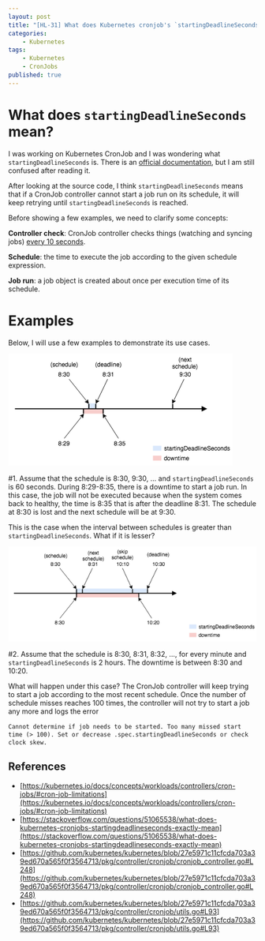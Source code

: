 ```yaml
---
layout: post
title: "[HL-31] What does Kubernetes cronjob's `startingDeadlineSeconds` exactly mean?"
categories:
    - Kubernetes
tags:
    - Kubernetes
    - CronJobs
published: true
---
```


<!-- 
1. Offical documentation is not easy-to-understand. 
2. Use examples to illustrate two use cases. 
3. Look at source code to understand how it works. 
-->

# What does `startingDeadlineSeconds` mean?

I was working on Kubernetes CronJob and I was wondering what `startingDeadlineSeconds` is. There 
is an [official documentation](https://kubernetes.io/docs/concepts/workloads/controllers/cron-jobs/#cron-job-limitations), but 
I am still confused after reading it. 

After looking at the source code, I think `startingDeadlineSeconds` means that if a CronJob controller cannot start a job run on its schedule, it will keep retrying until `startingDeadlineSeconds` is reached. 

Before showing a few examples, we need to clarify some concepts: 

**Controller check**: CronJob controller checks things (watching and syncing jobs) [every 10 seconds](https://github.com/kubernetes/kubernetes/blob/27e5971c11cfcda703a39ed670a565f0f3564713/pkg/controller/cronjob/cronjob_controller.go#L93). 

**Schedule**: the time to execute the job according to the given schedule expression. 

**Job run**: a job object is created about once per execution time of its schedule. 

# Examples

Below, I will use a few examples to demonstrate its use cases. 

![](/assets/img/hl-31-example-1.png)

\#1. Assume that the schedule is 8:30, 9:30, ... and  `startingDeadlineSeconds` is 60 seconds. 
During 8:29-8:35, there is a downtime to start a job run. In this case, the job will not be 
executed because when the system comes back to healthy, the time is 8:35 that is after the deadline 
8:31. The schedule at 8:30 is lost and the next schedule will be at 9:30. 

This is the case when the interval between schedules is greater than `startingDeadlineSeconds`. 
What if it is lesser?

![](/assets/img/hl-31-example-2.png)

\#2. Assume that the schedule is 8:30, 8:31, 8:32, ..., for every minute and `startingDeadlineSeconds` 
is 2 hours. The downtime is between 8:30 and 10:20. 

What will happen under this case? The CronJob controller will keep trying to start a job according to the most recent schedule. Once the number of schedule misses reaches 100 times, the controller will not 
try to start a job any more and logs the error

```
Cannot determine if job needs to be started. Too many missed start time (> 100). Set or decrease .spec.startingDeadlineSeconds or check clock skew.
```

## References

* [https://kubernetes.io/docs/concepts/workloads/controllers/cron-jobs/#cron-job-limitations](https://kubernetes.io/docs/concepts/workloads/controllers/cron-jobs/#cron-job-limitations)
* [https://stackoverflow.com/questions/51065538/what-does-kubernetes-cronjobs-startingdeadlineseconds-exactly-mean](https://stackoverflow.com/questions/51065538/what-does-kubernetes-cronjobs-startingdeadlineseconds-exactly-mean)
* [https://github.com/kubernetes/kubernetes/blob/27e5971c11cfcda703a39ed670a565f0f3564713/pkg/controller/cronjob/cronjob_controller.go#L248](https://github.com/kubernetes/kubernetes/blob/27e5971c11cfcda703a39ed670a565f0f3564713/pkg/controller/cronjob/cronjob_controller.go#L248)
* [https://github.com/kubernetes/kubernetes/blob/27e5971c11cfcda703a39ed670a565f0f3564713/pkg/controller/cronjob/utils.go#L93](https://github.com/kubernetes/kubernetes/blob/27e5971c11cfcda703a39ed670a565f0f3564713/pkg/controller/cronjob/utils.go#L93)